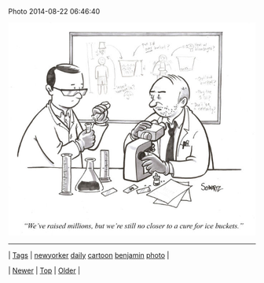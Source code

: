<!--
title: Photo 2014-08-22 06
date: 2020-06-28T15:27:00.370Z
tags: newyorker, daily, cartoon, benjamin, photo
-->


Photo 2014-08-22 06:46:40

![](95441967182-0.jpg)

<!--BOTTOM-POST-NAVIGATION-->
---

| [Tags](tags.md) | [newyorker](tag-newyorker.md) [daily](tag-daily.md) [cartoon](tag-cartoon.md) [benjamin](tag-benjamin.md) [photo](tag-photo.md) |

| [Newer](95437330458.md) | [Top](index.md) | [Older](95445527048.md) |